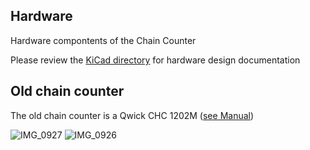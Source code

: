 ## Hardware

Hardware compontents of the Chain Counter

Please review the [KiCad directory](./KiCad) for hardware design documentation

## Old chain counter
The old chain counter is a Qwick CHC 1202M ([see Manual](./quick_1202M_manual.pdf))

![IMG_0927](https://github.com/smr547/ChainCounter/assets/4327895/1345576a-cf31-4eb9-8c73-51068b0c889a)
![IMG_0926](https://github.com/smr547/ChainCounter/assets/4327895/8e1020f8-83a6-4571-946b-01ef2b5e4a13)
